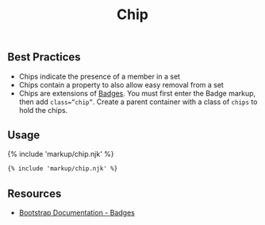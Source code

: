 ﻿---
title: Chip
summary: Chips allow users to see items added to or removed from a set.
tags: components, chips
layout: guide
eleventyNavigation:
  key: Chip
  parent: Components
  order: 140
  excerpt: Chips allow users to see items added to or removed from a set.
  img: /img/illustrations/illus-chips.svg
---

## Best Practices

- Chips indicate the presence of a member in a set
- Chips contain a property to also allow easy removal from a set
- Chips are extensions of [Badges](/components/badges). You must first enter the Badge markup, then add `class=”chip”`. Create a parent container with a class of `chips` to hold the chips.

## Usage

{% include 'markup/chip.njk' %}

``` html
{% include 'markup/chip.njk' %}
```

## Resources
* <a href="https://getbootstrap.com/docs/4.5/components/badge/" target="_blank">Bootstrap Documentation - Badges</a>
